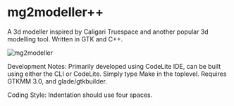# mg2modeller++
A 3d modeller inspired by Caligari Truespace and another popular 3d modelling tool. Written in GTK and C++.

![mg2modeller](https://user-images.githubusercontent.com/732515/29494497-cee26a36-85ee-11e7-883d-30620212d5d8.png)

Development Notes:
Primarily developed using CodeLite IDE, can be built using either the CLI or CodeLite. Simply type Make in the toplevel. Requires GTKMM 3.0, and glade/gtkbuilder.

Coding Style:
Indentation should use four spaces.

